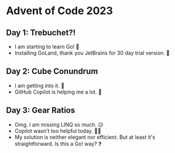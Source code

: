 # Advent of Code 2023

## Day 1: Trebuchet?!

* I am starting to learn Go!  🐹
* Installing GoLand, thank you JetBrains for 30 day trial version. 💖

## Day 2:  Cube Conundrum

* I am getting into it. 💪
* GitHub Copilot is helping me a lot. 🤖

## Day 3:  Gear Ratios

* Omg. I am missing LINQ so much. 😥
* Copilot wasn't too helpful today. 🤷‍♂️
* My solution is neither elegant nor efficient.  But at least it's straightforward. Is this a Go! way? ❓